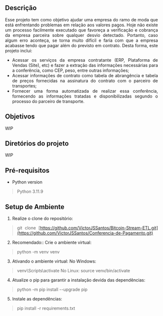 <div align="justify">

## Descrição

Esse projeto tem como objetivo ajudar uma empresa do ramo de moda que está enfrentando problemas em relação aos valores pagos. Hoje não existe um processo facilmente executado que favoreça a verificação e cobrança da empresa parceira sobre qualquer desvio detectado. Portanto, caso algum erro aconteça, se torna muito difícil e faria com que a empresa acabasse tendo que pagar além do previsto em contrato. 
Desta forma, este projeto inclui:
* Acessar os serviços da empresa contratante (ERP, Plataforma de Vendas (Site), etc) e fazer a extração das informações necessárias para a conferência, como CEP, peso, entre outras informações;
* Acessar informações de contrato como tabela de abrangência e tabela de preços fornecidas na assinatura do contrato com o parceiro de transportes;
* Fornecer uma forma automatizada de realizar essa conferência, fornecendo as informações tratadas e disponibilizadas segundo o processo do parceiro de transporte.

## Objetivos

WIP

## Diretórios do projeto

WIP

## Pré-requisitos

- Python version
> Python 3.11.9

## Setup de Ambiente

1. Realize o clone do repositório:
  > git clone [https://github.com/VictorJSSantos/Bitcoin-Stream-ETL.git](https://github.com/VictorJSSantos/Conferencia-de-Pagamento.git)

2. Recomendado:: Crie o ambiente virtual: 
  > python -m venv venv

3. Ativando o ambiente virtual: 
No Windows:
  > venv\Scripts\activate
No Linux:
  > source venv/bin/activate

4. Atualize o pip para garantir a instalação devida das dependências:
  > python -m pip install --upgrade pip

5. Instale as dependências:
  > pip install -r requirements.txt

</div>
